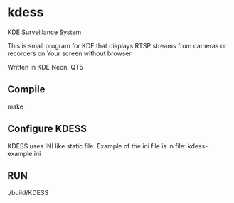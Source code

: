 # kdess
KDE Surveillance System

This is small program for KDE that displays RTSP streams from cameras or recorders on Your screen without browser.

Written in KDE Neon, QT5

## Compile

  make
  

## Configure KDESS

KDESS uses INI like static file.
Example of the ini file is in file: kdess-example.ini
  
## RUN

  ./build/KDESS
